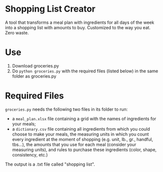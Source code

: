 # Shopping List Creator
A tool that transforms a meal plan with ingredients for all days of the week into a shopping list with amounts to buy. 
Customized to the way you eat. 
Zero waste.

# Use
1.  Download groceries.py
2.  Do `python groceries.py` with the required files (listed below) in the same folder as groceries.py

# Required Files
`groceries.py` needs the following two files in its folder to run:
*   a `meal_plan.xlsx` file containing a grid with the names of ingredients for your meals;
*   a `dictionary.csv` file containing all ingredients from which you could choose to make your meals, the measuring units in which you count every ingredient at the moment of shopping (e.g. unit, lb., gr., handful, tbs...), the amounts that you use for each meal (consider your measuring units), and rules to purchase these ingredients (color, shape, consistency, etc.)

The output is a .txt file called "shopping list".
